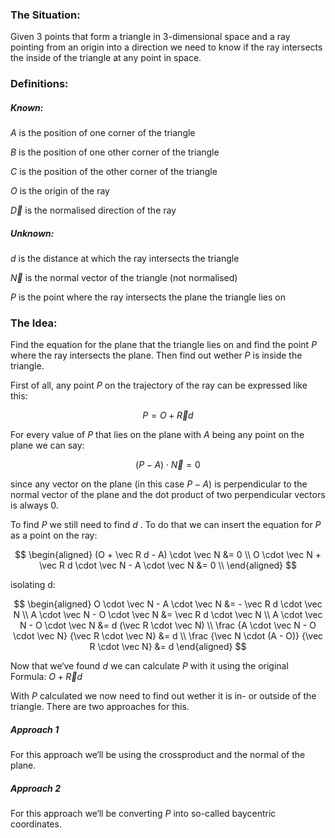 ### The Situation:

Given 3 points that form a triangle in 3-dimensional space and a ray pointing from an origin into a direction we need to know if the ray intersects the inside of the triangle at any point in space.

### Definitions:

##### Known:

$A$ is the position of one corner of the triangle

$B$ is the position of one other corner of the triangle

$C$ is the position of the other corner of the triangle

$O$ is the origin of the ray

$\vec D$ is the normalised direction of the ray

##### Unknown:

$d$ is the distance at which the ray intersects the triangle

$\vec N$ is the normal vector of the triangle (not normalised)

$P$ is the point where the ray intersects the plane the triangle lies on

### The Idea:

Find the equation for the plane that the triangle lies on and find the point $P$ where the ray intersects the plane. Then find out wether $P$ is inside the triangle.

First of all, any point $P$ on the trajectory of the ray can be expressed like this:

$$
P = O + \vec R d
$$

For every value of $P$ that lies on the plane with $A$ being any point on the plane we can say:

$$
(P-A) \cdot \vec N = 0
$$

since any vector on the plane (in this case $P - A$) is perpendicular to the normal vector of the plane and the dot product of two perpendicular vectors is always 0.

To find $P$ we still need to find $d$ .
To do that we can insert the equation for $P$ as a point on the ray:

$$
\begin{aligned}
(O + \vec R d - A) \cdot \vec N &= 0 \\
O \cdot \vec N + \vec R d \cdot \vec N - A \cdot \vec N &= 0 \\
\end{aligned}
$$

isolating d:

$$
\begin{aligned}
O \cdot \vec N - A \cdot \vec N &= - \vec R d \cdot \vec N \\
A \cdot \vec N - O \cdot \vec N &= \vec R d \cdot \vec N \\
A \cdot \vec N - O \cdot \vec N &= d (\vec R \cdot \vec N) \\
\frac {A \cdot \vec N - O \cdot \vec N} {\vec R \cdot \vec N} &= d \\
\frac {\vec N \cdot (A - O)} {\vec R \cdot \vec N} &= d
\end{aligned}
$$

Now that we‘ve found $d$ we can calculate $P$ with it using the original Formula: $O + \vec R d$ 

With $P$ calculated we now need to find out wether it is in- or outside of the triangle. There are two approaches for this.

##### Approach 1

For this approach we‘ll be using the crossproduct and the normal of the plane.

##### Approach 2

For this approach we‘ll be converting $P$ into so-called baycentric coordinates.
